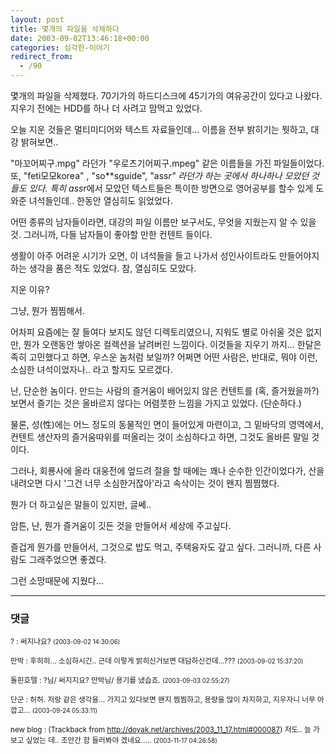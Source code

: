 ```yaml
---
layout: post
title: 몇개의 파일을 삭제하다
date: 2003-09-02T13:46:18+00:00
categories: 심각한-이야기
redirect_from:
  - /90
---
```


몇개의 파일을 삭제했다. 70기가의 하드디스크에 45기가의 여유공간이 있다고 나왔다. 지우기 전에는 HDD를 하나 더 사려고 맘먹고 있었다.

오늘 지운 것들은 멀티미디어와 텍스트 자료들인데... 이름을 전부 밝히기는 뭣하고, 대강 밝혀보면..

"마꼬어찌구.mpg" 라던가 "우로츠기어찌구.mpeg" 같은 이름들을 가진 파일들이었다. 또, "feti모모korea" , "so**sguide", "ass*r" 라던가 하는 곳에서 하나하나 모았던 것들도 있다. 특히 ass*r에서 모았던 텍스트들은 특이한 방면으로 영어공부를 할수 있게 도와준 녀석들인데.. 한동안 열심히도 읽었었다.

어떤 종류의 남자들이라면, 대강의 파일 이름만 보구서도, 무엇을 지웠는지 알 수 있을 것. 그러니까, 다들 남자들이 좋아할 만한 컨텐트 들이다.

생활이 아주 어려운 시기가 오면, 이 녀석들을 들고 나가서 성인사이트라도 만들어야지 하는 생각을 품은 적도 있었다. 참, 열심히도 모았다.

지운 이유?

그냥, 뭔가 찜찜해서.

어차피 요즘에는 잘 들여다 보지도 않던 디렉토리였으니, 지워도 별로 아쉬울 것은 없지만, 뭔가 오랜동안 쌓아온 컬렉션을 날려버린 느낌이다. 이것들을 지우기 까지... 한달은 족히 고민했다고 하면, 우스운 놈처럼 보일까? 어쩌면 어떤 사람은, 반대로, 뭐야 이런, 소심한 녀석이었자나.. 라고 할지도 모르겠다.

난, 단순한 놈이다. 만드는 사람의 즐거움이 배어있지 않은 컨텐트를 (혹, 즐거웠을까?) 보면서 즐기는 것은 올바르지 않다는 어렴풋한 느낌을 가지고 있었다. (단순하다.)

물론, 성(性)에는 어느 정도의 동물적인 면이 들어있게 마련이고, 그 밑바닥의 영역에서, 컨텐트 생산자의 즐거움따위를 떠올리는 것이 소심하다고 하면, 그것도 올바른 말일 것이다.

그러나, 회룡사에 올라 대웅전에 엎드려 절을 할 때에는 꽤나 순수한 인간이었다가, 산을 내려오면 다시 '그건 너무 소심한거잖아'라고 속삭이는 것이 왠지 찜찜했다.

뭔가 더 하고싶은 말들이 있지만, 글쎄..

암튼, 난, 뭔가 즐거움이 깃든 것을 만들어서 세상에 주고싶다.

즐겁게 뭔가를 만들어서, 그것으로 밥도 먹고, 주택융자도 갚고 싶다. 그러니까, 다른 사람도 그래주었으면 좋겠다.

그런 소망때문에 지웠다...

* * *

### 댓글



<!--- cmt:196 --->
<!--- mail: --->
<!--- parent:0 --->

<small class=comment>? : 써지나요? <small>(2003-09-02 14:30:06)</small></small>


<!--- cmt:197 --->
<!--- mail: --->
<!--- parent:0 --->

<small class=comment>만박 : 후히히... 소심하시긴.. 근데 이렇게 밝히신거보면 대담하신건데...??? <small>(2003-09-02 15:37:20)</small></small>


<!--- cmt:198 --->
<!--- mail: --->
<!--- parent:0 --->

<small class=comment>돌핀호텔 : ?님/ 써지지요?  만박님/ 용기를 냈습죠. <small>(2003-09-03 02:55:27)</small></small>


<!--- cmt:199 --->
<!--- mail: --->
<!--- parent:0 --->

<small class=comment>단군 : 허허. 저랑 같은 생각을... 가지고 있다보면 왠지 찜찜하고, 용량을 많이 차지하고, 지우자니 너무 아깝고... <small>(2003-09-24 05:33:11)</small></small>


<!--- cmt:200 --->
<!--- mail: --->
<!--- parent:0 --->

<small class=comment>new blog : <!-- ping:200 ---> (Trackback from <a href='http://doyak.net/archives/2003_11_17.html#000087'>http://doyak.net/archives/2003_11_17.html#000087</a>) 저도.. 늘 가보고 싶었는 데.. 조만간 함 들러봐야 겠네요..... <small>(2003-11-17 04:26:58)</small></small>

